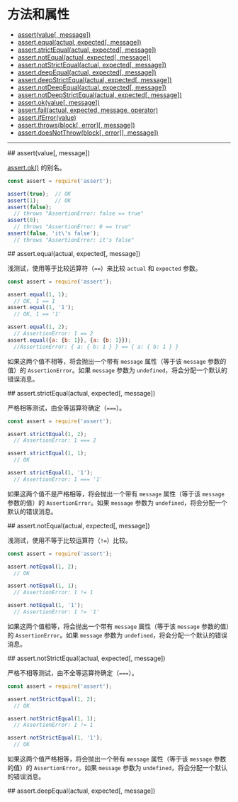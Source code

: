 # 方法和属性

* [assert(value[, message])](#assert)
* [assert.equal(actual, expected[, message])](#equal)
* [assert.strictEqual(actual, expected[, message])](#strictEqual)
* [assert.notEqual(actual, expected[, message])](#notEqual)
* [assert.notStrictEqual(actual, expected[, message])](#notStrictEqual)
* [assert.deepEqual(actual, expected[, message])](#deepEqual)
* [assert.deepStrictEqual(actual, expected[, message])](#deepStrictEqual)
* [assert.notDeepEqual(actual, expected[, message])](#notDeepEqual)
* [assert.notDeepStrictEqual(actual, expected[, message])](#notDeepStrictEqual)
* [assert.ok(value[, message])](#ok)
* [assert.fail(actual, expected, message, operator)](#fail)
* [assert.ifError(value)](#ifError)
* [assert.throws(block[, error][, message])](#throws)
* [assert.doesNotThrow(block[, error][, message])](#doesNotThrow)

--------------------------------------------------


<div id="assert" class="anchor"></div>
## assert(value[, message])

[assert.ok()](#ok) 的别名。

```javascript
const assert = require('assert');

assert(true);  // OK
assert(1);     // OK
assert(false);
  // throws "AssertionError: false == true"
assert(0);
  // throws "AssertionError: 0 == true"
assert(false, 'it\'s false');
  // throws "AssertionError: it's false"
```


<div id="equal" class="anchor"></div>
## assert.equal(actual, expected[, message])

浅测试，使用等于比较运算符（`==`）来比较 `actual` 和 `expected` 参数。

```javascript
const assert = require('assert');

assert.equal(1, 1);
  // OK, 1 == 1
assert.equal(1, '1');
  // OK, 1 == '1'

assert.equal(1, 2);
  // AssertionError: 1 == 2
assert.equal({a: {b: 1}}, {a: {b: 1}});
  //AssertionError: { a: { b: 1 } } == { a: { b: 1 } }
```

如果这两个值不相等，将会抛出一个带有 `message` 属性（等于该 `message` 参数的值）的 `AssertionError`。如果 `message` 参数为 `undefined`，将会分配一个默认的错误消息。


<div id="strictEqual" class="anchor"></div>
## assert.strictEqual(actual, expected[, message])

严格相等测试，由全等运算符确定（`===`）。

```javascript
const assert = require('assert');

assert.strictEqual(1, 2);
  // AssertionError: 1 === 2

assert.strictEqual(1, 1);
  // OK

assert.strictEqual(1, '1');
  // AssertionError: 1 === '1'
```

如果这两个值不是严格相等，将会抛出一个带有 `message` 属性（等于该 `message` 参数的值）的 `AssertionError`。如果 `message` 参数为 `undefined`，将会分配一个默认的错误消息。


<div id="notEqual" class="anchor"></div>
## assert.notEqual(actual, expected[, message])

浅测试，使用不等于比较运算符（`!=`）比较。

```javascript
const assert = require('assert');

assert.notEqual(1, 2);
  // OK

assert.notEqual(1, 1);
  // AssertionError: 1 != 1

assert.notEqual(1, '1');
  // AssertionError: 1 != '1'
```

如果这两个值相等，将会抛出一个带有 `message` 属性（等于该 `message` 参数的值）的 `AssertionError`。如果 `message` 参数为 `undefined`，将会分配一个默认的错误消息。


<div id="notStrictEqual" class="anchor"></div>
## assert.notStrictEqual(actual, expected[, message])

严格不相等测试，由不全等运算符确定（`===`）。

```javascript
const assert = require('assert');

assert.notStrictEqual(1, 2);
  // OK

assert.notStrictEqual(1, 1);
  // AssertionError: 1 != 1

assert.notStrictEqual(1, '1');
  // OK
```

如果这两个值严格相等，将会抛出一个带有 `message` 属性（等于该 `message` 参数的值）的 `AssertionError`。如果 `message` 参数为 `undefined`，将会分配一个默认的错误消息。


<div id="deepEqual" class="anchor"></div>
## assert.deepEqual(actual, expected[, message])

